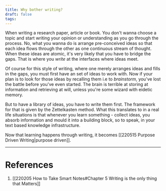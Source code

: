 ```yaml
---
title: Why bother writing?
draft: false
tags:
---
```

 





When writing a research paper, article or book. You don't wanna choose a topic and start writing your opinion or understanding as you go through the process. No, what you wanna do is arrange pre-conceived ideas so that each idea flows through the other as one continuous stream of thought. When these ideas are atomic, it's very likely that you have to bridge the gaps. That is where you *write* at the interfaces where ideas meet.  

Of course for this style of writing, where one merely arranges ideas and fills in the gaps, you must first have an set of ideas to work with. Now if your plan is to look for those ideas by recalling them i.e to *brainstorm*, you've lost the battle before you've even started. The brain is terrible at storing at information and retrieving at will, unless you're some wizard with eidetic memory.

But to have a library of ideas, you have to write them first. The framework for that is given by the Zettelkasten method. What this translates to in a real life situations is that whenever you learn something - collect ideas, you absorb information and mould it into a building block, so to speak, in your text based knowledge infrastructure. 

Now that learning happens through writing, it becomes [[220515 Purpose Driven Writing|purpose driven]].







---
# References
1. [[220205 How to Take Smart Notes#Chapter 5 Writing is the only thing that Matters]]